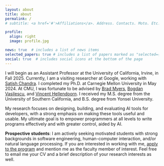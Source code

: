 ```yaml
---
layout: about
title: about
permalink: /
# subtitle: <a href='#'>Affiliations</a>. Address. Contacts. Moto. Etc.

profile:
  align: right
  image: profile.jpg

news: true  # includes a list of news items
selected_papers: true # includes a list of papers marked as "selected={true}"
social: true  # includes social icons at the bottom of the page
---
```



I will begin as an Assistant Professor at the University of California, Irvine, in Fall 2025. Currently, I am a visiting researcher at Google, working with [Satish Chandra](https://sites.google.com/site/schandraacmorg/). I completed my Ph.D. at Carnegie Mellon University in May 2024. At CMU, I was fortunate to be advised by [Brad Myers](https://www.cs.cmu.edu/~bam/), [Bogdan Vasilescu](https://bvasiles.github.io/), and [Vincent Hellendoorn](http://vhellendoorn.github.io/). I received my M.S. degree from the University of Southern California, and B.S. degree from Yonsei University.

My research focuses on designing, building, and evaluating AI tools for developers, with a strong emphasis on making these tools useful and usable. My ultimate goal is to empower programmers at all levels to write programs effectively and with greater control, aided by AI.

**Prospective students**: I am actively seeking motivated students with strong backgrounds in software engineering, human-computer interaction, and/or natural language processing. If you are interested in working with me, [apply to the program](https://www.informatics.uci.edu/admissions/graduate-application-process/) and mention me as the faculty member of interest. Feel free to email me your CV and a brief description of your research interests as well.
